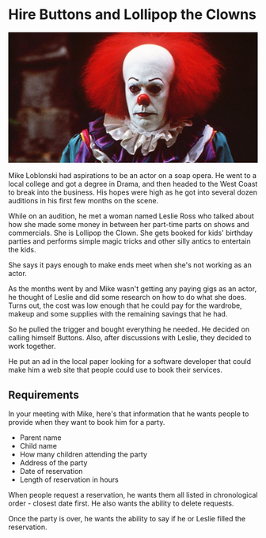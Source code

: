 # Hire Buttons and Lollipop the Clowns

![](./images/buttons.jpeg)

Mike Loblonski had aspirations to be an actor on a soap opera. He went to a local college and got a degree in Drama, and then headed to the West Coast to break into the business. His hopes were high as he got into several dozen auditions in his first few months on the scene.

While on an audition, he met a woman named Leslie Ross who talked about how she made some money in between her part-time parts on shows and commercials. She is Lollipop the Clown. She gets booked for kids' birthday parties and performs simple magic tricks and other silly antics to entertain the kids.

She says it pays enough to make ends meet when she's not working as an actor.

As the months went by and Mike wasn't getting any paying gigs as an actor, he thought of Leslie and did some research on how to do what she does. Turns out, the cost was low enough that he could pay for the wardrobe, makeup and some supplies with the remaining savings that he had.


So he pulled the trigger and bought everything he needed. He decided on calling himself Buttons. Also, after discussions with Leslie, they decided to work together.

He put an ad in the local paper looking for a software developer that could make him a web site that people could use to book their services.

## Requirements

In your meeting with Mike, here's that information that he wants people to provide when they want to book him for a party.

* Parent name
* Child name
* How many children attending the party
* Address of the party
* Date of reservation
* Length of reservation in hours

When people request a reservation, he wants them all listed in chronological order - closest date first. He also wants the ability to delete requests.

Once the party is over, he wants the ability to say if he or Leslie filled the reservation.
